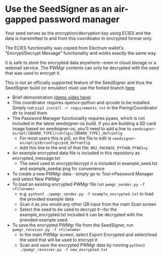 # Use the SeedSigner as an air-gapped password manager

Your seed serves as the encryption/decryption key using ECIES and the data is transmitted to and from this coordinator in encrypted format only.

The ECIES functionality was copied from Electrum wallet's "Encrypt/Decrypt Message" functionality and works exactly the same way.

It is safe to store the encrypted data anywhere--even in cloud storage or a webmail service.  The PWMgr contents can only be decrypted with the seed that was used to encrypt it.

This is not an officially supported feature of the SeedSigner and thus the SeedSigner build (or emulator) must use the forked branch [here](https://github.com/BamaHodl/seedsigner/tree/PasswordManager)

* Brief demonstration [(demo video here)](https://youtu.be/2L99mucvZrg)
* This coordinator requires opencv-python and qrcode to be installed.  Simply run `pip3 install -r requirements.txt` in the PwmgrCoordinator dir to install them
* The Password Manager functionality requires pyaes, which is not included in the latest seedsigner-os build.  If you are building a SD card image based on seedsigner-os, you'll need to add a line to `seedsigner-os/opt/[BOARD_TYPE]/configs/[BOARD_TYPE]_defconfig`
   - For most users this is pi0, so the file to edit is `seedsigner-os/opt/pi0/configs/pi0_defconfig`
   - Add this line to the end of that file: `BR2_PACKAGE_PYTHON_PYAES=y`
* An example encrypted data file is included in this repository as encrypted_message.txt
   - The seed used to encrypt/decrypt it is included in example_seed.txt and example_seedqr.png for convenience
* To create a new PWMgr data - simply go to Tool->Password Manager and select New PWMgr
* To load an existing encrypted PWMgr file run `pwmgr_sender.py -f <filename>`
  - e.g. `python3 ./pwmgr_sender.py -f example_encrypted.txt` to load the provided example data
  - Scan it as you would any other QR input from the main Scan screen
  - Select the seed to be used to decrypt it--for the example_encrypted.txt included it can be decrypted with the provided example seed.
* To save the encrypted PWMgr file from the SeedSigner, run `pwmgr_receiver.py -f <filename>`
  - In the main PWMgr screen, select Export Encrypted and select/load the seed that will be used to encrypt it
  - Scan and save the encrypted PWMgr data by running `python3 ./pwmgr_receiver.py -f new_encrypted.txt`

